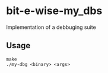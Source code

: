 # bit-e-wise-my_dbs
Implementation of a debbuging suite

## Usage

```
make
./my-dbg <binary> <args>
```

